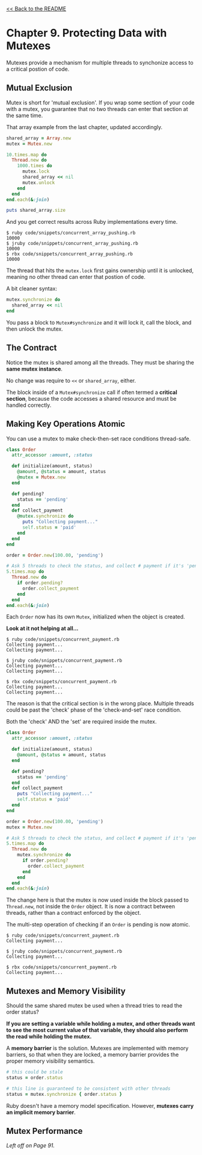 [&lt;&lt; Back to the README](README.md)

# Chapter 9. Protecting Data with Mutexes

Mutexes provide a mechanism for multiple threads to synchonize access to a
critical postion of code.

## Mutual Exclusion

Mutex is short for 'mutual exclusion'. If you wrap some section of your code
with a mutex, you guarantee that no two threads can enter that section at
the same time.

That array example from the last chapter, updated accordingly.

```rb
shared_array = Array.new
mutex = Mutex.new

10.times.map do
  Thread.new do
    1000.times do
      mutex.lock
      shared_array << nil
      mutex.unlock
    end
  end
end.each(&:join)

puts shared_array.size
```

And you get correct results across Ruby implementations every time.

```
$ ruby code/snippets/concurrent_array_pushing.rb
10000
$ jruby code/snippets/concurrent_array_pushing.rb
10000
$ rbx code/snippets/concurrent_array_pushing.rb
10000
```

The thread that hits the `mutex.lock` first gains ownership until it is unlocked,
meaning no other thread can enter that postion of code.

A bit cleaner syntax:

```rb
mutex.synchronize do
  shared_array << nil
end
```

You pass a block to `Mutex#synchronize` and it will lock it, call the block,
and then unlock the mutex.

## The Contract

Notice the mutex is shared among all the threads. They must be sharing the
**same mutex instance**.

No change was require to `<<` or `shared_array`, either.

The block inside of a `Mutex#synchronize` call if often termed a **critical
section**, because the code accesses a shared resource and must be handled
correctly.

## Making Key Operations Atomic

You can use a mutex to make check-then-set race conditions thread-safe.

```rb
class Order
  attr_accessor :amount, :status

  def initialize(amount, status)
    @amount, @status = amount, status
    @mutex = Mutex.new
  end

  def pending?
    status == 'pending'
  end
  def collect_payment
    @mutex.synchronize do
      puts "Collecting payment..."
      self.status = 'paid'
    end
  end
end

order = Order.new(100.00, 'pending')

# Ask 5 threads to check the status, and collect # payment if it's 'pending'
5.times.map do
  Thread.new do
    if order.pending?
      order.collect_payment
    end
  end
end.each(&:join)
```

Each `Order` now has its own `Mutex`, initialized when the object is created.

**Look at it not helping at all...**

```
$ ruby code/snippets/concurrent_payment.rb
Collecting payment...
Collecting payment...

$ jruby code/snippets/concurrent_payment.rb
Collecting payment...
Collecting payment...

$ rbx code/snippets/concurrent_payment.rb 
Collecting payment...
Collecting payment...
```

The reason is that the critical section is in the wrong place. Multiple threads
could be past the 'check' phase of the 'check-and-set' race condition.

Both the 'check' AND the 'set' are required inside the mutex.

```rb
class Order
  attr_accessor :amount, :status

  def initialize(amount, status)
    @amount, @status = amount, status
  end

  def pending?
    status == 'pending'
  end
  def collect_payment
    puts "Collecting payment..."
    self.status = 'paid'
  end
end

order = Order.new(100.00, 'pending')
mutex = Mutex.new

# Ask 5 threads to check the status, and collect # payment if it's 'pending'
5.times.map do
  Thread.new do
    mutex.synchronize do
      if order.pending?
        order.collect_payment
      end
    end
  end
end.each(&:join)
```

The change here is that the mutex is now used inside the block passed to
`Thread.new`, not inside the `Order` object. It is now a contract between
threads, rather than a contract enforced by the object.

The multi-step operation of checking if an `Order` is pending is now
atomic.

```
$ ruby code/snippets/concurrent_payment.rb
Collecting payment...

$ jruby code/snippets/concurrent_payment.rb
Collecting payment...

$ rbx code/snippets/concurrent_payment.rb 
Collecting payment...
```

## Mutexes and Memory Visibility

Should the same shared mutex be used when a thread tries to read the order
status?

**If you are setting a variable while holding a mutex, and other threads want to
see the most current value of that variable, they should also perform the read
while holding the mutex.**

A **memory barrier** is the solution. Mutexes are implemented with memory barriers,
so that when they are locked, a memory barrier provides the proper memory
visibility semantics.

```rb
# this could be stale
status = order.status

# this line is guaranteed to be consistent with other threads
status = mutex.synchronize { order.status }
```

Ruby doesn't have a memory model specification. However, **mutexes carry an
implicit memory barrier**.

## Mutex Performance

*Left off on Page 91.*

